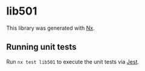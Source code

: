 # lib501

This library was generated with [Nx](https://nx.dev).

## Running unit tests

Run `nx test lib501` to execute the unit tests via [Jest](https://jestjs.io).
